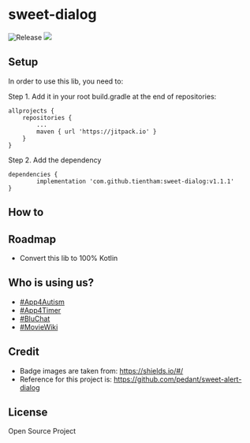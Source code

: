 # sweet-dialog
![Release](https://img.shields.io/badge/build-pass-green.svg)
![](https://img.shields.io/badge/dialog-lovely-orange.svg)
## Setup

In order to use this lib, you need to:

Step 1. Add it in your root build.gradle at the end of repositories:

	allprojects {
		repositories {
			...
			maven { url 'https://jitpack.io' }
		}
	}
  
Step 2. Add the dependency

	dependencies {
	        implementation 'com.github.tientham:sweet-dialog:v1.1.1'
	}

## How to

## Roadmap

- Convert this lib to 100% Kotlin

## Who is using us?

- [#App4Autism](https://play.google.com/store/apps/details?id=vn.tientham.visualsupportforautism)
- [#App4Timer](https://play.google.com/store/apps/details?id=tientham.androidtimer)
- [#BluChat](https://play.google.com/store/apps/details?id=tientham.bluetoothdemo)
- [#MovieWiki](https://play.google.com/store/apps/details?id=tientham.movie_wiki)

## Credit

- Badge images are taken from: https://shields.io/#/
- Reference for this project is: https://github.com/pedant/sweet-alert-dialog

## License
Open Source Project




